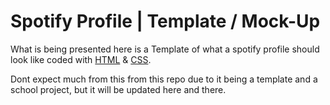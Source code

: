 # Spotify Profile | Template / Mock-Up

What is being presented here is a Template of what a spotify profile should look like coded with [HTML](https://github.com/search?q=html) & [CSS](https://github.com/search?q=css).

Dont expect much from this from this repo due to it being a template and a school project, but it will be updated here and there.